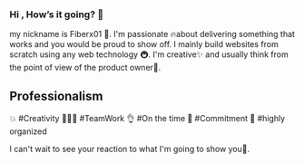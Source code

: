 ### Hi , How’s it going? 👋
my nickname is Fiberx01 👋.
I'm passionate 🔥about delivering something that works and you would be proud to show off. I mainly build websites from scratch using any web technology 🚇. I'm creative✨ and usually think from the point of view of the product owner👷.

## Professionalism
💥 #Creativity
🧑‍🤝‍🧑 #TeamWork
👌 #On the time
👮 #Commitment
📄 #highly organized 

I can't wait to see your reaction to what I'm going to show you🗽.


